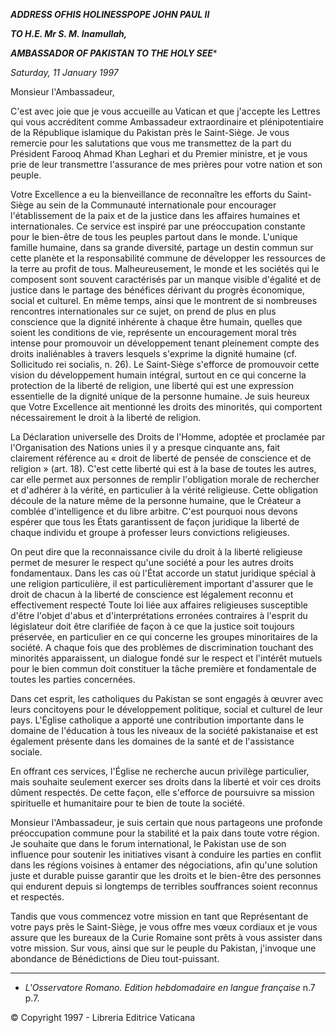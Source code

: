 ***ADDRESS OF******HIS HOLINESS******POPE JOHN PAUL II***

***TO H.E. Mr S. M. Inamullah,***

***AMBASSADOR OF PAKISTAN TO THE HOLY SEE****

*Saturday, 11 January 1997*

Monsieur l'Ambassadeur,

C'est avec joie que je vous accueille au Vatican et que j'accepte les Lettres qui vous accréditent comme Ambassadeur extraordinaire et plénipotentiaire de la République islamique du Pakistan près le Saint-Siège. Je vous remercie pour les salutations que vous me transmettez de la part du Président Farooq Ahmad Khan Leghari et du Premier ministre, et je vous prie de leur transmettre l'assurance de mes prières pour votre nation et son peuple.

Votre Excellence a eu la bienveillance de reconnaître les efforts du Saint-Siège au sein de la Communauté internationale pour encourager l'établissement de la paix et de la justice dans les affaires humaines et internationales. Ce service est inspiré par une préoccupation constante pour le bien-être de tous les peuples partout dans le monde. L'unique famille humaine, dans sa grande diversité, partage un destin commun sur cette planète et la responsabilité commune de développer les ressources de la terre au profit de tous. Malheureusement, le monde et les sociétés qui le composent sont souvent caractérisés par un manque visible d'égalité et de justice dans le partage des bénéfices dérivant du progrès économique, social et culturel. En même temps, ainsi que le montrent de si nombreuses rencontres internationales sur ce sujet, on prend de plus en plus conscience que la dignité inhérente à chaque être humain, quelles que soient les conditions de vie, représente un encouragement moral très intense pour promouvoir un développement tenant pleinement compte des droits inaliénables à travers lesquels s'exprime la dignité humaine (cf. Sollicitudo rei socialis, n. 26). Le Saint-Siège s'efforce de promouvoir cette vision du développement humain intégral, surtout en ce qui concerne la protection de la liberté de religion, une liberté qui est une expression essentielle de la dignité unique de la personne humaine. Je suis heureux que Votre Excellence ait mentionné les droits des minorités, qui comportent nécessairement le droit à la liberté de religion.

La Déclaration universelle des Droits de l'Homme, adoptée et proclamée par l'Organisation des Nations unies il y a presque cinquante ans, fait clairement référence au « droit de liberté de pensée de conscience et de religion » (art. 18). C'est cette liberté qui est à la base de toutes les autres, car elle permet aux personnes de remplir l'obligation morale de rechercher et d'adhérer à la vérité, en particulier à la vérité religieuse. Cette obligation découle de la nature même de la personne humaine, que le Créateur a comblée d'intelligence et du libre arbitre. C'est pourquoi nous devons espérer que tous les États garantissent de façon juridique la liberté de chaque individu et groupe à professer leurs convictions religieuses.

On peut dire que la reconnaissance civile du droit à la liberté religieuse permet de mesurer le respect qu'une société a pour les autres droits fondamentaux. Dans les cas où l'État accorde un statut juridique spécial à une religion particulière, il est particulièrement important d'assurer que le droit de chacun à la liberté de conscience est légalement reconnu et effectivement respecté Toute loi liée aux affaires religieuses susceptible d'être l'objet d'abus et d'interprétations erronées contraires à l'esprit du législateur doit être clarifiée de façon à ce que la justice soit toujours préservée, en particulier en ce qui concerne les groupes minoritaires de la société. A chaque fois que des problèmes de discrimination touchant des minorités apparaissent, un dialogue fondé sur le respect et l'intérêt mutuels pour le bien commun doit constituer la tâche première et fondamentale de toutes les parties concernées.

Dans cet esprit, les catholiques du Pakistan se sont engagés à œuvrer avec leurs concitoyens pour le développement politique, social et culturel de leur pays. L'Église catholique a apporté une contribution importante dans le domaine de l'éducation à tous les niveaux de la société pakistanaise et est également présente dans les domaines de la santé et de l'assistance sociale.

En offrant ces services, l'Église ne recherche aucun privilège particulier, mais souhaite seulement exercer ses droits dans la liberté et voir ces droits dûment respectés. De cette façon, elle s'efforce de poursuivre sa mission spirituelle et humanitaire pour te bien de toute la société.

Monsieur l'Ambassadeur, je suis certain que nous partageons une profonde préoccupation commune pour la stabilité et la paix dans toute votre région. Je souhaite que dans le forum international, le Pakistan use de son influence pour soutenir les initiatives visant à conduire les parties en conflit dans les régions voisines à entamer des négociations, afin qu'une solution juste et durable puisse garantir que les droits et le bien-être des personnes qui endurent depuis si longtemps de terribles souffrances soient reconnus et respectés.

Tandis que vous commencez votre mission en tant que Représentant de votre pays près le Saint-Siège, je vous offre mes vœux cordiaux et je vous assure que les bureaux de la Curie Romaine sont prêts à vous assister dans votre mission. Sur vous, ainsi que sur le peuple du Pakistan, j'invoque une abondance de Bénédictions de Dieu tout-puissant.

* * *

* *L'Osservatore Romano. Edition hebdomadaire en langue française* n.7 p.7.

© Copyright 1997 - Libreria Editrice Vaticana